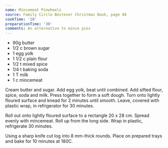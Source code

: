 ```yaml
---
name: Mincemeat Pinwheels
source: Family Circle Bestever Christmas Book, page 48
cookTime: '10'
preparationTime: '30'
comments: An alternative to mince pies
---
```


* 90g butter
* 1/2 c brown sugar
* 1 egg yolk
* 1 1/2 c plain flour
* 1/2 t mixed spice
* 1/4 t baking soda
* 1 T milk
* 1 c mincemeat

Cream butter and sugar.  Add egg yolk, beat until combined.  Add sifted flour, spice, soda and milk.  Press together to form a soft dough.  Turn onto lightly floured surface and knead for 2 minutes until smooth.  Leave, covered with plastic wrap, in refrigerator for 30 minutes.

Roll out onto lightly floured surface to a rectangle 20 x 28 cm.  Spread evenly with mincemeat.  Roll up from the long side.  Wrap in plastic, refrigerate 30  minutes.

Using a sharp knife cut log into 8 mm-thick rounds.  Place on prepared trays and bake for 10 minutes at 180C.

